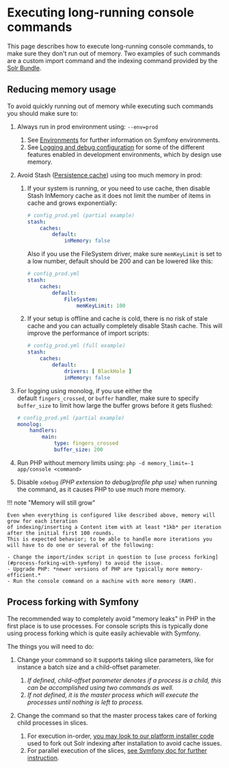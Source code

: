 # Executing long-running console commands

This page describes how to execute long-running console commands, to make sure they don't run out of memory.
Two examples of such commands are a custom import command and the indexing command provided by the [Solr Bundle](../guide/search.md#solr-bundle).

## Reducing memory usage

To avoid quickly running out of memory while executing such commands you should make sure to:

1. Always run in prod environment using: `--env=prod`

    1. See [Environments](../guide/environments.md) for further information on Symfony environments.
    1. See [Logging and debug configuration](../guide/devops.md#logging-and-debug-configuration)
    for some of the different features enabled in development environments, which by design use memory.

1. Avoid Stash ([Persistence cache](../guide/repository.md#persistence-cache-configuration)) using too much memory in prod:

    1. If your system is running, or you need to use cache, then disable Stash InMemory cache
    as it does not limit the number of items in cache and grows exponentially:

        ``` yaml
        # config_prod.yml (partial example)
        stash:
            caches:
                default:
                    inMemory: false
        ```

        Also if you use the FileSystem driver, make sure `memKeyLimit` is set to a low number,
        default should be 200 and can be lowered like this:

        ``` yaml
        # config_prod.yml
        stash:
            caches:
                default:
                    FileSystem:
                        memKeyLimit: 100
        ```

    1. If your setup is offline and cache is cold, there is no risk of stale cache
    and you can actually completely disable Stash cache. This will improve the performance of import scripts:

        ``` yaml
        # config_prod.yml (full example)
        stash:
            caches:
                default:
                    drivers: [ BlackHole ]
                    inMemory: false
        ```

1. For logging using monolog, if you use either the default `fingers_crossed`, or `buffer` handler,
make sure to specify `buffer_size` to limit how large the buffer grows before it gets flushed:

    ``` yaml
    # config_prod.yml (partial example)
    monolog:
        handlers:
            main:
                type: fingers_crossed
                buffer_size: 200
    ```

1.  Run PHP without memory limits using: `php -d memory_limit=-1 app/console <command>`
1.  Disable `xdebug` *(PHP extension to debug/profile php use)* when running the command,
as it causes PHP to use much more memory.

!!! note "Memory will still grow"

    Even when everything is configured like described above, memory will grow for each iteration
    of indexing/inserting a Content item with at least *1kb* per iteration after the initial first 100 rounds.
    This is expected behavior; to be able to handle more iterations you will have to do one or several of the following:

    - Change the import/index script in question to [use process forking](#process-forking-with-symfony) to avoid the issue.
    - Upgrade PHP: *newer versions of PHP are typically more memory-efficient.*
    - Run the console command on a machine with more memory (RAM).

## Process forking with Symfony

The recommended way to completely avoid "memory leaks" in PHP in the first place is to use processes.
For console scripts this is typically done using process forking which is quite easily achievable with Symfony.

The things you will need to do:

1. Change your command so it supports taking slice parameters, like for instance a batch size and a child-offset parameter.
    1. *If defined, child-offset parameter denotes if a process is a child,
    this can be accomplished using two commands as well.*
    2. *If not defined, it is the master process which will execute the processes until nothing is left to process.*

2. Change the command so that the master process takes care of forking child processes in slices.
    1. For execution in-order, [you may look to our platform installer code](https://github.com/ezsystems/ezpublish-kernel/blob/6.2/eZ/Bundle/PlatformInstallerBundle/src/Command/InstallPlatformCommand.php#L230)
    used to fork out Solr indexing after installation to avoid cache issues.
    2. For parallel execution of the slices, [see Symfony doc for further instruction](http://symfony.com/doc/current/components/process.html#process-signals).
